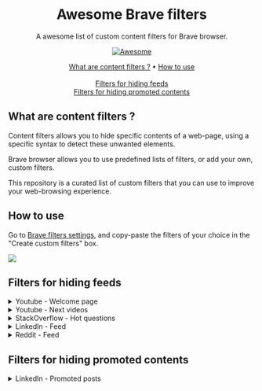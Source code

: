 <h1 align="center">Awesome Brave filters</h1>
<p align="center">
A awesome list of custom content filters for Brave browser.
</p>

<p align="center">
    <a href="https://awesome.re"><img src="https://awesome.re/badge.svg" alt="Awesome" /></a>
</p>

<p align="center">
  <a href="#what-are-content-filters--">What are content filters ?</a> •
  <a href="#how-to-use">How to use</a>
  <br>
  <br>
  <a href="#filters-for-hiding-feeds">Filters for hiding feeds</a>
  <br>
  <a href="#filters-for-hiding-promoted-contents">Filters for hiding promoted contents</a>
</p>


## What are content filters ?

Content filters allows you to hide specific contents of a web-page, using a specific syntax to detect these unwanted elements.

Brave browser allows you to use predefined lists of filters, or add your own, custom filters.

This repository is a curated list of custom filters that you can use to improve your web-browsing experience.


## How to use

Go to [Brave filters settings](brave://settings/shields/filters), and copy-paste the filters of your choice in the "Create custom filters" box.

![](https://github.com/astariul/awesome-brave-filters/assets/43774355/0b9a4824-8c18-4e94-a493-d21fcc1e19d1)


## Filters for hiding feeds

<details><summary>Youtube - Welcome page</summary>

```
youtube.com##ytd-browse:has(div#header:empty)
```

Remove the videos feed displayed on the home page of Youtube.

![](https://github.com/astariul/awesome-brave-filters/assets/43774355/df4e640d-0510-45ab-8831-0d275a1f9a5a)

</details>


<details><summary>Youtube - Next videos</summary>

```
youtube.com##div#columns > div#secondary
```

When you are watching a video, remove the list of videos to watch next displayed on the right.

![](https://github.com/astariul/awesome-brave-filters/assets/43774355/ca4a75fd-74e8-493e-9926-b9187975025e)

</details>


<details><summary>StackOverflow - Hot questions</summary>

```
stackoverflow.com,stackexchange.com##div#hot-network-questions
stackoverflow.com,stackexchange.com##div#feed-link
```

Remove the list of hot questions on the right-side menu, as well as the questions feed button.

![](https://github.com/astariul/awesome-brave-filters/assets/43774355/291bad8f-75ff-4a15-8d94-1b34867f799d)

</details>


<details><summary>LinkedIn - Feed</summary>

```
linkedin.com##main > div:has(h1 + div.scaffold-finite-scroll--infinite)
```

Remove the main page's feed.

![](https://github.com/astariul/awesome-brave-filters/assets/43774355/f5bfa6d1-c78d-4d07-8c3d-4e2dbeee2fce)

</details>


<details><summary>Reddit - Feed</summary>

```
reddit.com##div[style*="width"] + div[style*="width"] > div:first-child
```

Remove the feed for any sub-reddit.

![](https://github.com/astariul/awesome-brave-filters/assets/43774355/096ddd6f-cf63-4027-8f4d-437539a45517)

</details>


## Filters for hiding promoted contents

<details><summary>LinkedIn - Promoted posts</summary>

```
linkedin.com##div.feed-shared-update-v2:has(a[aria-label~="sponsorisé"])
linkedin.com##div.feed-shared-update-v2:has(a[aria-label~="Promoted"])
```

Remove promoted posts.

_Note : Only works if the LinkedIn interface is in French or English._

![](https://github.com/astariul/awesome-brave-filters/assets/43774355/a3df6c78-f080-47e0-8d7e-e85ebbeb3d0e)

</details>
